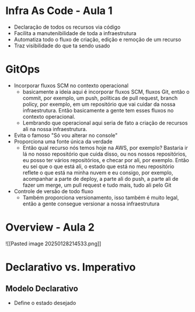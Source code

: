 # Infra As Code - Aula 1
- Declaração de todos os recursos via código
- Facilita a manutenibilidade de toda a infraestrutura
- Automatiza todo o fluxo de criação, edição e remoção de um recurso
- Traz visibilidade do que ta sendo usado
# GitOps
- Incorporar fluxos SCM no contexto operacional
	- basicamente a ideia aqui é incorporar fluxos SCM, fluxos Git, então o commit, por exemplo, um push, políticas de pull request, branch policy, por exemplo, em um repositório que vai cuidar da nossa infraestrutura. Então basicamente a gente tem esses fluxos no contexto operacional.
	- Lembrando que operacional aqui seria de fato a criação de recursos ali na nossa infraestrutura.
- Evita o famoso "Só vou alterar no console"
- Proporciona uma fonte única da verdade
	- Então qual recurso nós temos hoje na AWS, por exemplo? Bastaria ir lá no nosso repositório que cuida disso, ou nos nossos repositórios, eu posso ter vários repositórios, e checar por ali, por exemplo. Então eu sei que o que está ali, o estado que está no meu repositório reflete o que está na minha nuvem e eu consigo, por exemplo, acompanhar a parte de deploy, a parte ali do push, a parte ali de fazer um merge, um pull request e tudo mais, tudo ali pelo Git
- Controle de versão de todo fluxo
	- Também proporciona versionamento, isso também é muito legal, então a gente consegue versionar a nossa infraestrutura


# Overview - Aula 2

![[Pasted image 20250128214533.png]]


# Declarativo vs. Imperativo
## Modelo Declarativo
- Define o estado desejado